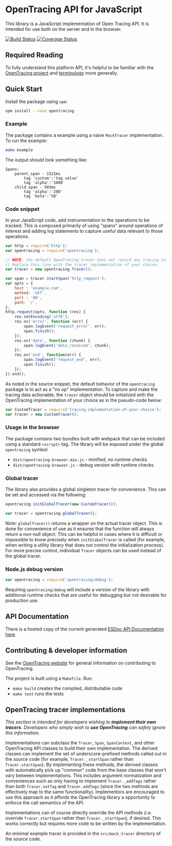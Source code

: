 # OpenTracing API for JavaScript

This library is a JavaScript implementation of Open Tracing API. It is intended for use both on the server and in the browser.

[![Build Status][ci-img]][ci] [![Coverage Status][cov-img]][cov]

## Required Reading

To fully understand this platform API, it's helpful to be familiar with the [OpenTracing project](http://opentracing.io) and
[terminology](http://opentracing.io/spec/) more generally.

## Quick Start

Install the package using `npm`:

```bash
npm install --save opentracing
```

### Example

The package contains a example using a naive `MockTracer` implementation. To run the example:

```bash
make example
```

The output should look something like:

```
Spans:
    parent_span - 1521ms
        tag 'custom':'tag value'
        tag 'alpha':'1000'
    child_span - 503ms
        tag 'alpha':'200'
        tag 'beta':'50'
```

### Code snippet

In your JavaScript code, add instrumentation to the operations to be tracked. This is composed primarily of using "spans" around operations of interest and adding log statements to capture useful data relevant to those operations.

```js
var http = require('http');
var opentracing = require('opentracing');

// NOTE: the default OpenTracing tracer does not record any tracing information.
// Replace this line with the tracer implementation of your choice.
var tracer = new opentracing.Tracer();

var span = tracer.startSpan('http_request');
var opts = {
    host : 'example.com',
    method: 'GET',
    port : '80',
    path: '/',
};
http.request(opts, function (res) {
    res.setEncoding('utf8');
    res.on('error', function (err) {
        span.logEvent('request_error', err);
        span.finish();
    });
    res.on('data', function (chunk) {
        span.logEvent('data_received', chunk);
    });
    res.on('end', function(err) {
        span.logEvent('request_end', err);
        span.finish();
    });
}).end();
```

As noted in the source snippet, the default behavior of the `opentracing` package is to act as a "no op" implementation. To capture and make the tracing data actionable, the `tracer` object should be initialized with the OpenTracing implementation of your choice as in the pseudo-code below:

```js
var CustomTracer = require('tracing-implementation-of-your-choice');
var tracer = new CustomTracer();
```

### Usage in the browser

The package contains two bundles built with webpack that can be included using a standard `<script>` tag. The library will be exposed under the global `opentracing` symbol:

* `dist/opentracing-browser.min.js` - minified, no runtime checks
* `dist/opentracing-browser.js` - debug version with runtime checks

### Global tracer

The library also provides a global singleton tracer for convenience. This can be set and accessed via the following:

```javascript
opentracing.initGlobalTracer(new CustomTracer());

var tracer = opentracing.globalTracer();
```

Note: `globalTracer()` returns a wrapper on the actual tracer object. This is done for convenience of use as it ensures that the function will always return a non-null object.  This can be helpful in cases where it is difficult or impossible to know precisely when `initGlobalTracer` is called (for example, when writing a utility library that does not control the initialization process).  For more precise control, individual `Tracer` objects can be used instead of the global tracer.

### Node.js debug version

```javascript
var opentracing = require('opentracing/debug');
```

Requiring `opentracing/debug` will include a version of the library with additional runtime checks that are useful for debugging but not desirable for production use.

## API Documentation

There is a hosted copy of the current generated [ESDoc API Documentation here](https://doc.esdoc.org/github.com/opentracing/opentracing-javascript/).

## Contributing & developer information

See the [OpenTracing website](http://opentracing.io) for general information on contributing to OpenTracing.

The project is built using a `Makefile`. Run:

* `make build` creates the compiled, distributable code
* `make test` runs the tests

## OpenTracing tracer implementations

*This section is intended for developers wishing to* ***implement their own tracers***. *Developers who simply wish to* ***use OpenTracing*** *can safely ignore this information.*

Implementations can subclass the `Tracer`, `Span`, `SpanContext`, and other OpenTracing API classes to build their own implementation. The derived classes can implement the set of underscore-prefixed methods called out in the source code (for example, `Tracer._startSpan` rather than `Tracer.startSpan`). By implementing these methods, the derived classes with automatically pick up "common" code from the base classes that won't vary between implementations. This includes argument normalization and conveniences such as only having to implement `Tracer._addTags` rather than both `Tracer.setTag` and `Tracer.addTags` (since the two methods are effectively map to the same functionality).  Implementors are encouraged to use this approach as it affords the OpenTracing library a opportunity to enforce the call semantics of the API.

Implementations can of course directly override the API methods (i.e. override `Tracer.startSpan` rather than `Tracer._startSpan`), if desired. This works correctly but requires more code to be written by the implementation.

An minimal example tracer is provided in the `src/mock_tracer` directory of the source code.

  [ci-img]: https://travis-ci.org/opentracing/opentracing-javascript.svg?branch=master
  [cov-img]: https://coveralls.io/repos/github/opentracing/opentracing-javascript/badge.svg?branch=master
  [ci]: https://travis-ci.org/opentracing/opentracing-javascript
  [cov]: https://coveralls.io/github/opentracing/opentracing-javascript?branch=master
